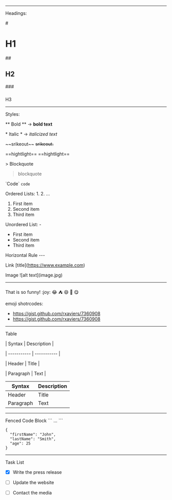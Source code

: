 

---
Headings:  	

\#
# H1

\## 
## H2

\### 
### 
H3

---
Styles:

\** Bold \** ->  	**bold text**

\* Italic \* ->	*italicized text*

\~~srikeout\~~  ~~srikeout.~~

\==hightlight\== ==hightlight==

\> Blockquote 	
> blockquote

\`Code\` 	`code`

Ordered Lists: 	1. 2. ...
1. First item
2. Second item
3. Third item

Unordered List: 	-
- First item
- Second item
- Third item

Horizontal Rule 	---

Link 	\[title](https://www.example.com)

Image 	\!\[alt text](image.jpg)

---

That is so funny! \:joy: 
:joy:  :tent:  :smile: :poop:  :yum:

emoji shotrcodes:
- https://gist.github.com/rxaviers/7360908
- https://gist.github.com/rxaviers/7360908

---
Table 

\| Syntax | Description |

\| ----------- | ----------- |

\| Header | Title |

\| Paragraph | Text |

| Syntax | Description |
| ----------- | ----------- |
| Header | Title |
| Paragraph | Text |

---
Fenced Code Block 	\```  ... ```
```
{
  "firstName": "John",
  "lastName": "Smith",
  "age": 25
}
``` 

---
Task List 	
- [x] Write the press release
- [ ] Update the website
- [ ] Contact the media 

